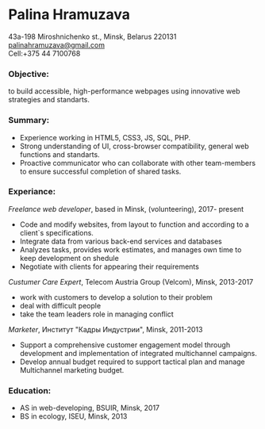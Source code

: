 # Palina Hramuzava
43a-198 Miroshnichenko st., Minsk, Belarus 220131  
palinahramuzava@gmail.com  
Cell:+375 44 7100768

### Objective:
to build accessible, high-performance webpages using innovative web strategies and standarts.


### Summary:
*	Experience working in HTML5, CSS3, JS, SQL, PHP.
*	Strong understanding of UI, cross-browser compatibility, general web functions and standarts.
*	Proactive communicator who can collaborate with other team-members to ensure successful completion of shared tasks.

### Experiance:

*Freelance web developer*, based in Minsk, (volunteering), 2017- present
*	Code and modify websites, from layout to function and according to a client`s specifications.
*	Integrate data from various back-end services and databases
*	Analyzes tasks, provides work estimates, and manages own time to keep development on shedule
*	Negotiate with clients for appearing their requirements

*Custumer Care Expert*, Telecom Austria Group (Velcom), Minsk, 2013-2017
*	work with  customers to develop a solution to their problem
*	deal with difficult people
*	take the team leaders role in managing conflict

*Marketer*, Институт "Кадры Индустрии", Minsk, 2011-2013
*	Support a comprehensive customer engagement model through development and implementation of integrated multichannel campaigns.
*	Develop annual budget required to support tactical plan and manage Multichannel marketing budget.

### Education:
*	AS in web-developing, BSUIR, Minsk, 2017
*	BS in ecology, ISEU, Minsk, 2013
